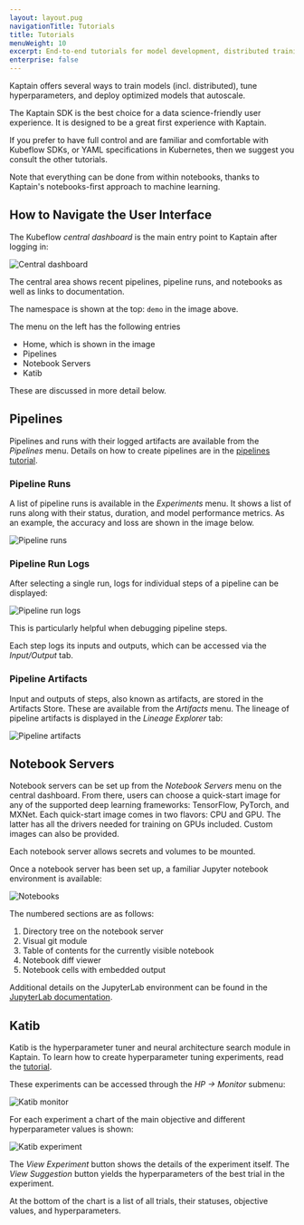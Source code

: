 ```yaml
---
layout: layout.pug
navigationTitle: Tutorials
title: Tutorials
menuWeight: 10
excerpt: End-to-end tutorials for model development, distributed training, pipelines and metadata management
enterprise: false
---
```


Kaptain offers several ways to train models (incl. distributed), tune hyperparameters, and deploy optimized models that autoscale.

The Kaptain SDK is the best choice for a data science-friendly user experience.
It is designed to be a great first experience with Kaptain.

If you prefer to have full control and are familiar and comfortable with Kubeflow SDKs, or YAML specifications in Kubernetes, then we suggest you consult the other tutorials.

Note that everything can be done from within notebooks, thanks to Kaptain's notebooks-first approach to machine learning. 

## How to Navigate the User Interface

The Kubeflow _central dashboard_ is the main entry point to Kaptain after logging in:

![Central dashboard](./img/central-dashboard.png)

The central area shows recent pipelines, pipeline runs, and notebooks as well as links to documentation.

The namespace is shown at the top: `demo` in the image above.

The menu on the left has the following entries
- Home, which is shown in the image
- Pipelines
- Notebook Servers
- Katib

These are discussed in more detail below.

## Pipelines
Pipelines and runs with their logged artifacts are available from the _Pipelines_ menu.
Details on how to create pipelines are in the [pipelines tutorial](./pipelines/).

### Pipeline Runs
A list of pipeline runs is available in the _Experiments_ menu.
It shows a list of runs along with their status, duration, and model performance metrics.
As an example, the accuracy and loss are shown in the image below.

![Pipeline runs](./img/pipeline-runs.png)

### Pipeline Run Logs
After selecting a single run, logs for individual steps of a pipeline can be displayed:

![Pipeline run logs](./img/pipeline-logs.png)

This is particularly helpful when debugging pipeline steps.

Each step logs its inputs and outputs, which can be accessed via the _Input/Output_ tab.

### Pipeline Artifacts
Input and outputs of steps, also known as artifacts, are stored in the Artifacts Store.
These are available from the _Artifacts_ menu.
The lineage of pipeline artifacts is displayed in the _Lineage Explorer_ tab:

![Pipeline artifacts](./img/pipeline-artifacts.png)

## Notebook Servers
Notebook servers can be set up from the _Notebook Servers_ menu on the central dashboard.
From there, users can choose a quick-start image for any of the supported deep learning frameworks: TensorFlow, PyTorch, and MXNet.
Each quick-start image comes in two flavors: CPU and GPU.
The latter has all the drivers needed for training on GPUs included.
Custom images can also be provided.

Each notebook server allows secrets and volumes to be mounted.

Once a notebook server has been set up, a familiar Jupyter notebook environment is available:

![Notebooks](./img/notebooks.png)

The numbered sections are as follows:

1. Directory tree on the notebook server
2. Visual git module
3. Table of contents for the currently visible notebook
4. Notebook diff viewer
5. Notebook cells with embedded output

Additional details on the JupyterLab environment can be found in the [JupyterLab documentation](https://jupyterlab.readthedocs.io/en/2.2.x/).

## Katib
Katib is the hyperparameter tuner and neural architecture search module in Kaptain.
To learn how to create hyperparameter tuning experiments, read the [tutorial](./katib/).

These experiments can be accessed through the _HP &rarr; Monitor_ submenu:

![Katib monitor](./img/katib-monitor.png)

For each experiment a chart of the main objective and different hyperparameter values is shown:

![Katib experiment](./img/katib.png)

The _View Experiment_ button shows the details of the experiment itself.
The _View Suggestion_ button yields the hyperparameters of the best trial in the experiment.

At the bottom of the chart is a list of all trials, their statuses, objective values, and hyperparameters.
